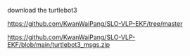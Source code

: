 download the turtlebot3 



https://github.com/KwanWaiPang/SLO-VLP-EKF/tree/master








https://github.com/KwanWaiPang/SLO-VLP-EKF/blob/main/turtlebot3_msgs.zip

